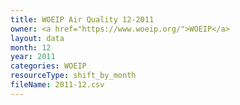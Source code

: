 ```yaml
---
title: WOEIP Air Quality 12-2011
owner: <a href="https://www.woeip.org/">WOEIP</a>
layout: data
month: 12
year: 2011
categories: WOEIP
resourceType: shift_by_month
fileName: 2011-12.csv
---
```

